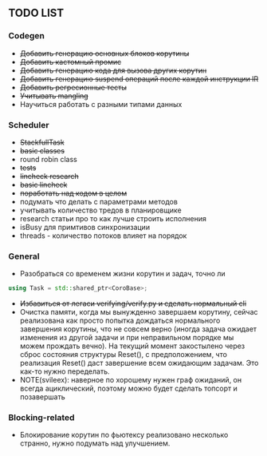 ## TODO LIST

### Codegen

* ~~Добавить генерацию основных блоков корутины~~
* ~~Добавить кастомный промис~~
* ~~Добавить генерацию кода для вызова других корутин~~
* ~~Добавить генерацию suspend операций после каждой инструкции IR~~
* ~~Добавить регресионные тесты~~
* ~~Учитывать mangling~~
* Научиться работать с разными типами данных

### Scheduler
* ~~StackfullTask~~
* ~~basic classes~~
* round robin class
* ~~tests~~
* ~~lincheck research~~
* ~~basic lincheck~~
* ~~поработать над кодом в целом~~
* подумать что делать с параметрами методов
* учитывать количество тредов в планировщике
* research статьи про то как лучше строить исполнения
* isBusy для примтивов синхронизации
* threads - количество потоков влияет на порядок

### General
* Разобраться со временем жизни корутин и задач, точно ли
```c++
using Task = std::shared_ptr<CoroBase>;
```
* ~~Избавиться от легаси verifying/verify.py и сделать нормальный cli~~
* Очистка памяти, когда мы вынужденно завершаем корутину, сейчас реализована как просто попытка дождаться нормального завершения корутины, что не совсем верно (иногда задача ожидает изменения из другой задачи и при неправильном порядке мы можем прождать вечно). На текущий момент закостылено через сброс состояния структуры Reset(), с предположением, что реализация Reset() даст завершение всем ожидающим задачам. Это как-то нужно переделать.
* NOTE(svileex): наверное по хорошему нужен граф ожиданий, он всегда ациклический, поэтому можно будет сделать топсорт и позавершать

### Blocking-related
* Блокирование корутин по фьютексу реализовано несколько странно, нужно подумать над улучшением.
